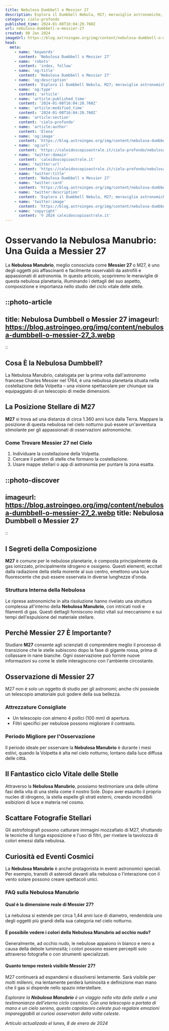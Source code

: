 ```yaml
---
title: Nebulosa Dumbbell o Messier 27
description: Esplora il Dumbbell Nebula, M27; meraviglie astronomiche, caratteristiche uniche e origini. Scopri di più sullaffascinante spazio!
category: cielo-profondo
published_time: 2024-01-08T16:04:20.760Z
url: nebulosa-dumbbell-o-messier-27
created: 08 Jan 2024
imageUrl: https://blog.astroingeo.org/img/content/nebulosa-dumbbell-o-messier-27_3.webp
head:
  meta:
    - name: 'keywords'
      content: 'Nebulosa Dumbbell o Messier 27'
    - name: 'robots'
      content: 'index, follow'
    - name: 'og:title'
      content: 'Nebulosa Dumbbell o Messier 27'
    - name: 'og:description'
      content: 'Esplora il Dumbbell Nebula, M27; meraviglie astronomiche, caratteristiche uniche e origini. Scopri di più sullaffascinante spazio!'
    - name: 'og:type'
      content: 'article'
    - name: 'article:published_time'
      content: '2024-01-08T16:04:20.760Z'
    - name: 'article:modified_time'
      content: '2024-01-08T16:04:20.760Z'
    - name: 'article:section'
      content: 'cielo-profondo'
    - name: 'article:author'
      content: 'Elena'
    - name: 'og:image'
      content: 'https://blog.astroingeo.org/img/content/nebulosa-dumbbell-o-messier-27_3.webp'
    - name: 'og:url'
      content: 'https://caleidoscopioastrale.it/cielo-profondo/nebulosa-dumbbell-o-messier-27'
    - name: 'twitter:domain'
      content: 'caleidoscopioastrale.it'
    - name: 'twitter:url'
      content: 'https://caleidoscopioastrale.it/cielo-profondo/nebulosa-dumbbell-o-messier-27'
    - name: 'twitter:title'
      content: 'Nebulosa Dumbbell o Messier 27'
    - name: 'twitter:card'
      content: 'https://blog.astroingeo.org/img/content/nebulosa-dumbbell-o-messier-27_3.webp'
    - name: 'twitter:description'
      content: 'Esplora il Dumbbell Nebula, M27; meraviglie astronomiche, caratteristiche uniche e origini. Scopri di più sullaffascinante spazio!'
    - name: 'twitter:image'
      content: 'https://blog.astroingeo.org/img/content/nebulosa-dumbbell-o-messier-27_3.webp'
    - name: 'copyright'
      content: '© 2024 caleidoscopioastrale.it'
---
```

# Osservando la Nebulosa Manubrio: Una Guida a Messier 27

La **Nebulosa Manubrio**, meglio conosciuta come **Messier 27** o M27, è uno degli oggetti più affascinanti e facilmente osservabili da astrofili e appassionati di astronomia. In questo articolo, scopriremo le meraviglie di questa nebulosa planetaria, illuminando i dettagli del suo aspetto, composizione e importanza nello studio del ciclo vitale delle stelle.

::photo-article
---
title: Nebulosa Dumbbell o Messier 27
imageurl: https://blog.astroingeo.org/img/content/nebulosa-dumbbell-o-messier-27_3.webp
---
::

## Cosa È la Nebulosa Dumbbell?

La Nebulosa Manubrio, catalogata per la prima volta dall'astronomo francese Charles Messier nel 1764, è una nebulosa planetaria situata nella costellazione della Volpetta – una visione spettacolare per chiunque sia equipaggiato di un telescopio di medie dimensioni.

## La Posizione Stellare di M27

**M27** si trova ad una distanza di circa 1.360 anni luce dalla Terra. Mappare la posizione di questa nebulosa nel cielo notturno può essere un'avventura stimolante per gli appassionati di osservazioni astronomiche.

### Come Trovare Messier 27 nel Cielo

1. Individuare la costellazione della Volpetta.
2. Cercare il pattern di stelle che formano la costellazione.
3. Usare mappe stellari o app di astronomia per puntare la zona esatta.

::photo-discover
---
imageurl: https://blog.astroingeo.org/img/content/nebulosa-dumbbell-o-messier-27_2.webp
title: Nebulosa Dumbbell o Messier 27
---
::

## I Segreti della Composizione

**M27** è comune per le nebulose planetarie, è composta principalmente da gas ionizzato, principalmente idrogeno e ossigeno. Questi elementi, eccitati dalla radiazione della stella morente al suo centro, emettono una luce fluorescente che può essere osservata in diverse lunghezze d'onda.

### Struttura Interna della Nebulosa

Le riprese astronomiche in alta risoluzione hanno rivelato una struttura complessa all'interno della **Nebulosa Manubrio**, con intricati nodi e filamenti di gas. Questi dettagli forniscono indizi vitali sul meccanismo e sui tempi dell'espulsione del materiale stellare.

## Perché Messier 27 È Importante?

Studiare **M27** consente agli scienziati di comprendere meglio il processo di transizione che le stelle subiscono dopo la fase di gigante rossa, prima di collassare in nane bianche. Ogni osservazione può fornire nuove informazioni su come le stelle interagiscono con l'ambiente circostante.

## Osservazione di Messier 27

M27 non è solo un oggetto di studio per gli astronomi; anche chi possiede un telescopio amatoriale può godere della sua bellezza.

### Attrezzature Consigliate

- Un telescopio con almeno 4 pollici (100 mm) di apertura.
- Filtri specifici per nebulose possono migliorare il contrasto.

### Periodo Migliore per l'Osservazione

Il periodo ideale per osservare la **Nebulosa Manubrio** è durante i mesi estivi, quando la Volpetta è alta nel cielo notturno, lontano dalla luce diffusa delle città.

## Il Fantastico ciclo Vitale delle Stelle

Attraverso la **Nebulosa Manubrio**, possiamo testimoniare una delle ultime fasi della vita di una stella come il nostro Sole. Dopo aver esaurito il proprio nucleo di idrogeno, la stella espelle gli strati esterni, creando incredibili esibizioni di luce e materia nel cosmo.

## Scattare Fotografie Stellari

Gli astrofotografi possono catturare immagini mozzafiato di M27, sfruttando le tecniche di lunga esposizione e l'uso di filtri, per rivelare la tavolozza di colori emessi dalla nebulosa.

## Curiosità ed Eventi Cosmici

La **Nebulosa Manubrio** è anche protagonista in eventi astronomici speciali. Per esempio, transiti di asteroidi davanti alla nebulosa o l'interazione con il vento solare possono creare spettacoli unici.

### FAQ sulla Nebulosa Manubrio

#### Qual è la dimensione reale di Messier 27?
La nebulosa si estende per circa 1,44 anni luce di diametro, rendendola uno degli oggetti più grandi della sua categoria nel cielo notturno.

#### È possibile vedere i colori della Nebulosa Manubrio ad occhio nudo?
Generalmente, ad occhio nudo, le nebulose appaiono in bianco e nero a causa della debole luminosità; i colori possono essere percepiti solo attraverso fotografie o con strumenti specializzati.

#### Quanto tempo resterà visibile Messier 27?
M27 continuerà ad espandersi e dissolversi lentamente. Sarà visibile per molti millenni, ma lentamente perderà luminosità e definizione man mano che il gas si disperde nello spazio interstellare.

*Esplorare la **Nebulosa Manubrio** è un viaggio nella vita delle stelle e una testimonianza dell'eterno ciclo cosmico. Con una telescopio a portata di mano e un cielo sereno, questo capolavoro celeste può regalare emozioni impareggiabili ai curiosi osservatori della volta celeste.*

_Artículo actualizado el lunes, 8 de enero de 2024_